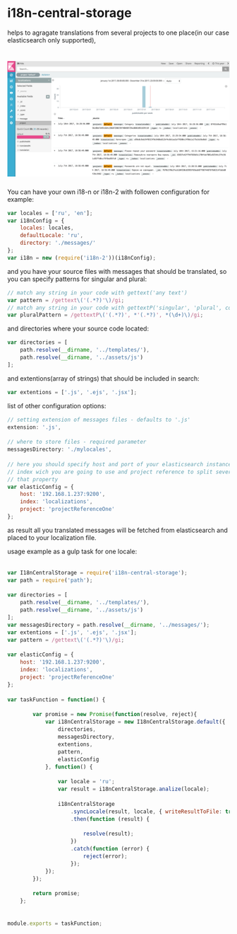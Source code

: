 # i18n-central-storage

helps to agragate translations from several projects to one place(in our case elasticsearch only supported),

# ![result](media/kibana_translations.png)

You can have your own i18-n or i18n-2 with followen configuration for example:

```js
var locales = ['ru', 'en'];
var i18nConfig = {
    locales: locales,
    defaultLocale: 'ru',
    directory: './messages/'
};
var i18n = new (require('i18n-2'))(i18nConfig);
```

and you have your source files with messages that should be translated, so you can specify patterns for singular and plural:

```js
// match any string in your code with gettext('any text')
var pattern = /gettext\('(.*?)'\)/gi;
// match any string in your code with gettextP('singular', 'plural', count)
var pluralPattern = /gettextP\('(.*?)', *'(.*?)', *(\d+)\)/gi;
```

and directories where your source code located:

```js
var directories = [
    path.resolve(__dirname, '../templates/'),
    path.resolve(__dirname, '../assets/js')
];
```

and extentions(array of strings) that should be included in search:

``` js
var extentions = ['.js', '.ejs', '.jsx'];
```

list of other configuration options:
```js
// setting extension of messages files - defaults to '.js'
extension: '.js',

// where to store files - required parameter
messagesDirectory: './mylocales',

// here you should specify host and port of your elasticsearch instance,
// index wich you are going to use and project reference to split several projects by
// that property
var elasticConfig = {
    host: '192.168.1.237:9200',
    index: 'localizations',
    project: 'projectReferenceOne'
};
```

as result all you translated messages will be fetched from elasticsearch and placed to your localization file.


usage example as a gulp task for one locale:

```js

var I18nCentralStorage = require('i18n-central-storage');
var path = require('path');

var directories = [
    path.resolve(__dirname, '../templates/'),
    path.resolve(__dirname, '../assets/js')
];
var messagesDirectory = path.resolve(__dirname, '../messages/');
var extentions = ['.js', '.ejs', '.jsx'];
var pattern = /gettext\('(.*?)'\)/gi;

var elasticConfig = {
    host: '192.168.1.237:9200',
    index: 'localizations',
    project: 'projectReferenceOne'
};

var taskFunction = function() {

        var promise = new Promise(function(resolve, reject){
            var i18nCentralStorage = new I18nCentralStorage.default({
                directories,
                messagesDirectory,
                extentions,
                pattern,
                elasticConfig
            }, function() {

                var locale = 'ru';
                var result = i18nCentralStorage.analize(locale);

                i18nCentralStorage
                    .syncLocale(result, locale, { writeResultToFile: true })
                    .then(function (result) {

                        resolve(result);
                    })
                    .catch(function (error) {
                        reject(error);
                    });
            });
        });

        return promise;
    };


module.exports = taskFunction;

```